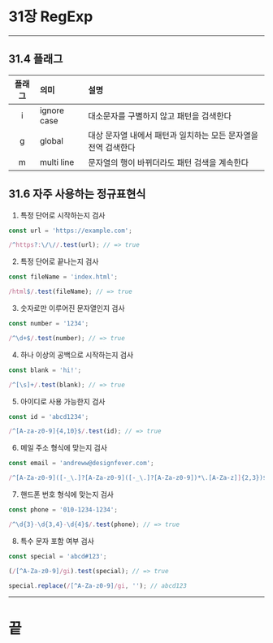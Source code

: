 # 31장 RegExp

---

## 31.4 플래그
| 플래그 | 의미          | 설명                                  | 
|:----:|:------------|:------------------------------------|
|   i   | ignore case | 대소문자를 구별하지 않고 패턴을 검색한다              |  
|   g   | global      | 대상 문자열 내에서 패턴과 일치하는 모든 문자열을 전역 검색한다 | 
|   m   | multi line  | 문자열의 행이 바뀌더라도 패턴 검색을 계속한다           | 

## 31.6 자주 사용하는 정규표현식
1. 특정 단어로 시작하는지 검사
```js
const url = 'https://example.com';

/^https?:\/\//.test(url); // => true
```
2. 특정 단어로 끝나는지 검사
```js
const fileName = 'index.html';

/html$/.test(fileName); // => true
```

3. 숫자로만 이루어진 문자열인지 검사
```js
const number = '1234';

/^\d+$/.test(number); // => true
```

4. 하나 이상의 공백으로 시작하는지 검사
```js
const blank = 'hi!';

/^[\s]+/.test(blank); // => true
```

5. 아이디로 사용 가능한지 검사
```js
const id = 'abcd1234';

/^[A-za-z0-9]{4,10}$/.test(id); // => true
```

6. 메일 주소 형식에 맞는지 검사
```js
const email = 'andreww@designfever.com';

/^[A-Za-z0-9]([-_\.]?[A-Za-z0-9]([-_\.]?[A-Za-z0-9])*\.[A-Za-z]]{2,3})$/.test(email); // => true
```

7. 핸드폰 번호 형식에 맞는지 검사
```js
const phone = '010-1234-1234';

/^\d{3}-\d{3,4}-\d{4}$/.test(phone); // => true
```

8. 특수 문자 포함 여부 검사
```js
const special = 'abcd#123';

(/[^A-Za-z0-9]/gi).test(special); // => true

special.replace(/[^A-Za-z0-9]/gi, ''); // abcd123
```
---
# 끝